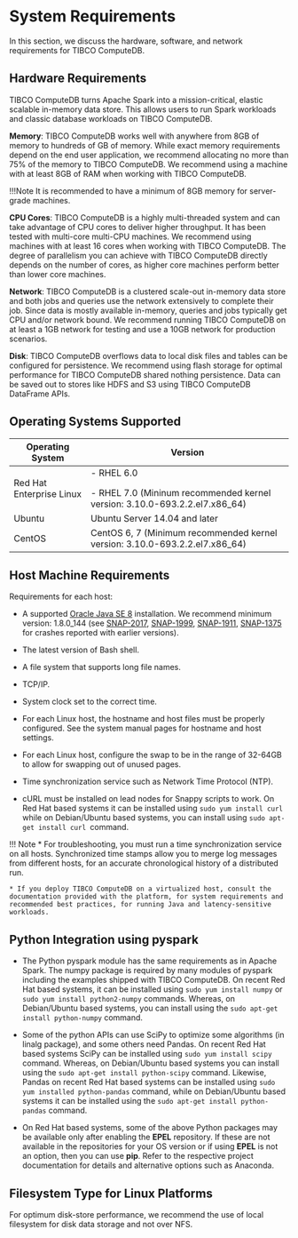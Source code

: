 # System Requirements

In this section, we discuss the hardware, software, and network requirements for TIBCO ComputeDB.

## Hardware  Requirements

TIBCO ComputeDB turns Apache Spark into a mission-critical, elastic scalable in-memory data store. This allows users to run Spark workloads and classic database workloads on TIBCO ComputeDB.

**Memory**: TIBCO ComputeDB works well with anywhere from 8GB of memory to hundreds of GB of memory. While exact memory requirements depend on the end user application, we recommend allocating no more than 75% of the memory to TIBCO ComputeDB. We recommend using a machine with at least 8GB of RAM when working with TIBCO ComputeDB.

!!!Note
	It is recommended to have a minimum of 8GB memory for server-grade machines.
    
**CPU Cores**: TIBCO ComputeDB is a highly multi-threaded system and can take advantage of CPU cores to deliver higher throughput. It has been tested with multi-core multi-CPU machines. We recommend using machines with at least 16 cores when working with TIBCO ComputeDB. The degree of parallelism you can achieve with TIBCO ComputeDB directly depends on the number of cores, as higher core machines perform better than lower core machines.

**Network**: TIBCO ComputeDB is a clustered scale-out in-memory data store and both jobs and queries use the network extensively to complete their job. Since data is mostly available in-memory, queries and jobs typically get CPU and/or network bound. We recommend running TIBCO ComputeDB on at least a 1GB network for testing and use a 10GB network for production scenarios.

**Disk**: TIBCO ComputeDB overflows data to local disk files and tables can be configured for persistence. We recommend using flash storage for optimal performance for TIBCO ComputeDB shared nothing persistence. Data can be saved out to stores like HDFS and S3 using TIBCO ComputeDB DataFrame APIs.


## Operating Systems Supported

| Operating System| Version |
|--------|--------|
|Red Hat Enterprise Linux|- RHEL 6.0 </p> - RHEL 7.0 (Mininum recommended kernel version: 3.10.0-693.2.2.el7.x86_64)|
|Ubuntu|Ubuntu Server 14.04 and later||
|CentOS|CentOS 6, 7 (Minimum recommended kernel version: 3.10.0-693.2.2.el7.x86_64)|


## Host Machine Requirements
Requirements for each host:

* A supported [Oracle Java SE 8](http://www.oracle.com/technetwork/java/javase/downloads) installation. We recommend minimum version: 1.8.0_144 (see [SNAP-2017](https://jira.snappydata.io/browse/SNAP-2017), [SNAP-1999](https://jira.snappydata.io/browse/SNAP-1999), [SNAP-1911](https://jira.snappydata.io/browse/SNAP-1911), [SNAP-1375](https://jira.snappydata.io/browse/SNAP-1375) for crashes reported with earlier versions).

* The latest version of Bash shell.

* A file system that supports long file names.

* TCP/IP.

* System clock set to the correct time.

* For each Linux host, the hostname and host files must be properly configured. See the system manual pages for hostname and host settings.

* For each Linux host, configure the swap to be in the range of 32-64GB to allow for swapping out of unused pages.

* Time synchronization service such as Network Time Protocol (NTP).

* cURL must be installed on lead nodes for Snappy scripts to work. On Red Hat based systems it can be installed using `sudo yum install curl` while on Debian/Ubuntu based systems, you can install using `sudo apt-get install curl `command.

!!! Note
	* For troubleshooting, you must run a time synchronization service on all hosts. Synchronized time stamps allow you to merge log messages from different hosts, for an accurate chronological history of a distributed run.

	* If you deploy TIBCO ComputeDB on a virtualized host, consult the documentation provided with the platform, for system requirements and recommended best practices, for running Java and latency-sensitive workloads.

<!--## VSD Requirements
- Install 32-bit libraries on 64-bit Linux:</br>
	`yum install glibc.i686 libX11.i686` on RHEL/CentOS</br>
	`apt-get install libc6:i386 libx11-6:i386` on Ubuntu/Debian like systems</br>

- Locally running X server. For example, an X server implementation like, XQuartz for Mac OS, Xming for Windows OS, and Xorg which is installed by default for Linux systems.--->

## Python Integration using pyspark 
-	The Python pyspark module has the same requirements as in Apache Spark. The numpy package is required by many modules of pyspark including the examples shipped with TIBCO ComputeDB. On recent Red Hat based systems, it can be installed using `sudo yum install numpy` or `sudo yum install python2-numpy` commands. Whereas, on Debian/Ubuntu based systems, you can install using the `sudo apt-get install python-numpy` command.

-	Some of the python APIs can use SciPy to optimize some algorithms (in linalg package), and some others need Pandas. On recent Red Hat based systems SciPy can be installed using `sudo yum install scipy` command. Whereas,  on Debian/Ubuntu based systems you can install using the `sudo apt-get install python-scipy` command. Likewise, Pandas on recent Red Hat based systems can be installed using `sudo yum installed python-pandas` command, while on Debian/Ubuntu based systems it can be installed using the `sudo apt-get install python-pandas` command.

-	On Red Hat based systems, some of the above Python packages may be available only after enabling the **EPEL** repository. If these are not available in the repositories for your OS version or if using **EPEL** is not an option, then you can use **pip**. Refer to the respective project documentation for details and alternative options such as Anaconda.

## Filesystem Type for Linux Platforms

For optimum disk-store performance, we recommend the use of local filesystem for disk data storage and not over NFS.


